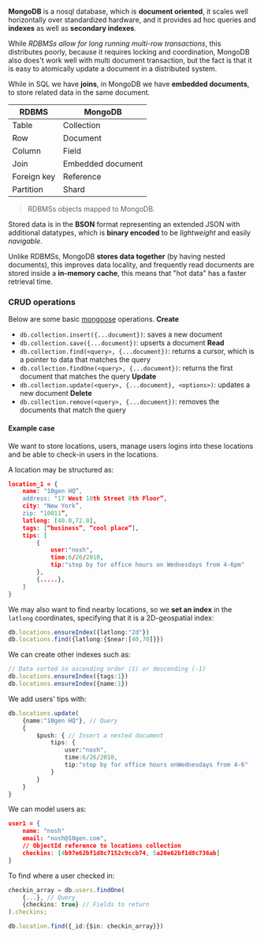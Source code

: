 **MongoDB** is a nosql database, which is **document oriented**, it scales well horizontally over standardized hardware, and it provides ad hoc queries and **indexes** as well as **secondary indexes**.

While _RDBMSs allow for long running multi-row transactions_, this distributes poorly, because it requires locking and coordination, MongoDB also does't work well with multi document transaction, but the fact is that it is easy to atomically update a document in a distributed system.

While in SQL we have **joins**, in MongoDB we have **embedded documents**, to store related data in the same document.

| RDBMS       | MongoDB           |
| ----------- | ----------------- |
| Table       | Collection        |
| Row         | Document          |
| Column      | Field             |
| Join        | Embedded document |
| Foreign key | Reference         |
| Partition   | Shard             |
>RDBMSs objects mapped to MongoDB.

Stored data is in the **BSON** format representing an extended JSON with additional datatypes, which is **binary encoded** to be _lightweight_ and easily _navigable_.

Unlike RDBMSs, MongoDB **stores data together** (by having nested documents), this improves data locality, and frequently read documents are stored inside a **in-memory cache**, this means that "hot data" has a faster retrieval time.

### CRUD operations
Below are some basic [mongoose](https://www.mongodb.com/docs/drivers/node/current/integrations/mongoose-get-started/) operations.
**Create**
- `db.collection.insert({...document})`: saves a new document
- `db.collection.save({...document})`: upserts a document
**Read**
- `db.collection.find(<query>, {...document})`: returns a cursor, which is a pointer to data that matches the query
- `db.collection.findOne(<query>, {...document})`: returns the first document that matches the query
**Update**
- `db.collection.update(<query>, {...document}, <options>)`: updates a new document
**Delete**
- `db.collection.remove(<query>, {...document})`: removes the documents that match the query

#### Example case
We want to store locations, users, manage users logins into these locations and be able to check-in users in the locations.

A location may be structured as:
```json
location_1 = {
	name: "10gen HQ”,
	address: "17 West 18th Street 8th Floor”,
	city: "New York”,
	zip: "10011”,
	latlong: [40.0,72.0],
	tags: [“business”, “cool place”],
	tips: [
		{
			user:"nosh",
			time:6/26/2010,
			tip:"stop by for office hours on Wednesdays from 4-6pm"
		},
		{.....},
	]
}
```

We may also want to find nearby locations, so we **set an index** in the `latlong` coordinates, specifying that it is a 2D-geospatial index:
```ts
db.locations.ensureIndex({latlong:"2d"})
db.locations.find({latlong:{$near:[40,70]}})
```

We can create other indexes such as:
```ts
// Data sorted in ascending order (1) or descending (-1)
db.locations.ensureIndex({tags:1})
db.locations.ensureIndex({name:1})
```

We add users' tips with:
```ts
db.locations.update(
	{name:"10gen HQ"}, // Query
	{
		$push: { // Insert a nested document
			tips: {
				user:"nosh",
				time:6/26/2010,
				tip:"stop by for office hours onWednesdays from 4-6"
			}
		}
	}
}
```

We can model users as:
```json
user1 = {
	name: "nosh"
	email: "nosh@10gen.com",
	// ObjectId reference to locations collection
	checkins: [4b97e62bf1d8c7152c9ccb74, 5a20e62bf1d8c736ab]
}
```

To find where a user checked in:
```ts
checkin_array = db.users.findOne(
	{...}, // Query
	{checkins: true} // Fields to return
).checkins;

db.location.find({_id:{$in: checkin_array}}) 
```

